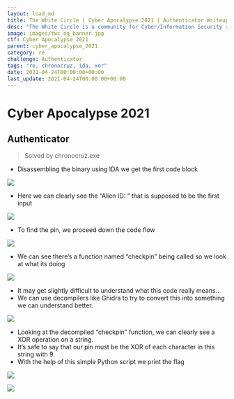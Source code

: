```yaml
---
layout: load_md
title: The White Circle | Cyber Apocalypse 2021 | Authenticator Writeup
desc: "The White Circle is a community for Cyber/Information Security students, enthusiasts and professionals. You can discuss anything related to Security, share your knowledge with others, get help when you need it and proceed further in your journey with amazing people from all over the world."
image: images/twc_og_banner.jpg
ctf: Cyber Apocalypse 2021
parent: cyber_apocalypse_2021
category: re
challenge: Authenticator
tags: "re, chronocruz, ida, xor"
date: 2021-04-24T00:00:00+00:00
last_update: 2021-04-24T00:00:00+00:00
---
```


<h1 class="heading card-title white-text">Cyber Apocalypse 2021</h1>

## Authenticator

> Solved by chronocruz.exe

* Disassembling the binary using IDA we get the first code block

![](https://i.imgur.com/ifoeGHl.png)

* Here we can clearly see the “Alien ID: “ that is supposed to be the first input

![](https://i.imgur.com/ReAIN8e.png)

* To find the pin, we proceed down the code flow

![](https://i.imgur.com/ebv9Vul.png)

* We can see there’s a function named “checkpin” being called so we look at what its doing

![](https://i.imgur.com/WWwUY4d.png)

* It may get slightly difficult to understand what this code really means..
* We can use decompilers like Ghidra to try to convert this into something we can understand better.

![](https://i.imgur.com/kYm2D9l.png)

* Looking at the decompiled “checkpin” function, we can clearly see a XOR operation on a string.
* It’s safe to say that our pin must be the XOR of each character in this string with 9.
* With the help of this simple Python script we print the flag

![](https://i.imgur.com/m8xdTtn.png)

![](https://i.imgur.com/L1LwiNM.png)

